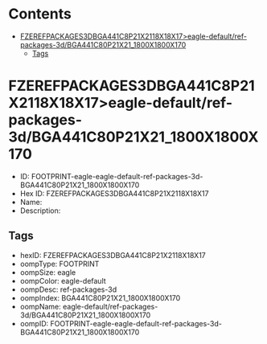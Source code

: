 



Contents
========

* [FZEREFPACKAGES3DBGA441C8P21X2118X18X17>eagle-default/ref-packages-3d/BGA441C80P21X21_1800X1800X170](#fzerefpackages3dbga441c8p21x2118x18x17eagle-defaultref-packages-3dbga441c80p21x21_1800x1800x170)
	* [Tags](#tags)

# FZEREFPACKAGES3DBGA441C8P21X2118X18X17>eagle-default/ref-packages-3d/BGA441C80P21X21_1800X1800X170

- ID: FOOTPRINT-eagle-eagle-default-ref-packages-3d-BGA441C80P21X21_1800X1800X170
- Hex ID: FZEREFPACKAGES3DBGA441C8P21X2118X18X17
- Name: 
- Description: 

## Tags

- hexID: FZEREFPACKAGES3DBGA441C8P21X2118X18X17
- oompType: FOOTPRINT
- oompSize: eagle
- oompColor: eagle-default
- oompDesc: ref-packages-3d
- oompIndex: BGA441C80P21X21_1800X1800X170
- oompName: eagle-default/ref-packages-3d/BGA441C80P21X21_1800X1800X170
- oompID: FOOTPRINT-eagle-eagle-default-ref-packages-3d-BGA441C80P21X21_1800X1800X170
